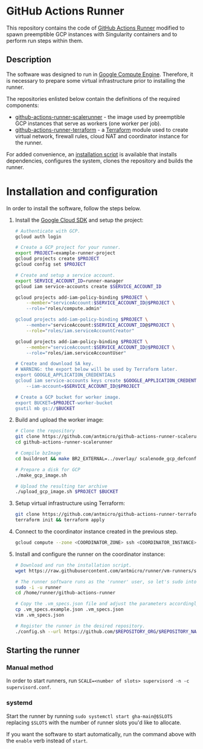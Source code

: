 # GitHub Actions Runner

This repository contains the code of [GitHub Actions Runner](https://github.com/actions/runner.git) modified to spawn preemptible GCP instances with Singularity containers and to perform run steps within them.

## Description

The software was designed to run in [Google Compute Engine](https://cloud.google.com/compute).
Therefore, it is necessary to prepare some virtual infrastructure prior to installing the runner.

The repositories enlisted below contain the definitions of the required components:

* [github-actions-runner-scalerunner](https://github.com/antmicro/github-actions-runner-scalerunner) - the image used by preemptible GCP instances that serve as workers (one worker per job).
* [github-actions-runner-terraform](https://github.com/antmicro/github-actions-runner-terraform) - a [Terraform](https://www.terraform.io/) module used to create virtual network, firewall rules, cloud NAT and coordinator instance for the runner.

For added convenience, an [installation script](https://raw.githubusercontent.com/antmicro/runner/vm-runners/scripts/install.sh) is available that installs dependencies, configures the system, clones the repository and builds the runner.

# Installation and configuration

In order to install the software, follow the steps below.

1. Install the [Google Cloud SDK](https://cloud.google.com/sdk/docs/install#deb) and setup the project:
    ```bash
    # Authenticate with GCP.
    gcloud auth login
    
    # Create a GCP project for your runner.
    export PROJECT=example-runner-project
    gcloud projects create $PROJECT
    gcloud config set $PROJECT
    
    # Create and setup a service account.
    export SERVICE_ACCOUNT_ID=runner-manager
    gcloud iam service-accounts create $SERVICE_ACCOUNT_ID
    
    gcloud projects add-iam-policy-binding $PROJECT \
        --member="serviceAccount:$SERVICE_ACCOUNT_ID@$PROJECT \
        --role="roles/compute.admin"
    
    gcloud projects add-iam-policy-binding $PROJECT \
        --member="serviceAccount:$SERVICE_ACCOUNT_ID@$PROJECT \
        --role="roles/iam.serviceAccountCreator"
    
    gcloud projects add-iam-policy-binding $PROJECT \
        --member="serviceAccount:$SERVICE_ACCOUNT_ID@$PROJECT \
        --role="roles/iam.serviceAccountUser"

    # Create and download SA key.
    # WARNING: the export below will be used by Terraform later.
    export GOOGLE_APPLICATION_CREDENTIALS
    gcloud iam service-accounts keys create $GOOGLE_APPLICATION_CREDENTIALS \
        --iam-account=$SERVICE_ACCOUNT_ID@$PROJECT

    # Create a GCP bucket for worker image.
    export BUCKET=$PROJECT-worker-bucket
    gsutil mb gs://$BUCKET
    ```
1. Build and upload the worker image:
    ```bash
    # Clone the repository
    git clone https://github.com/antmicro/github-actions-runner-scalerunner.git
    cd github-actions-runner-scalerunner
    
    # Compile bzImage
    cd buildroot && make BR2_EXTERNAL=../overlay/ scalenode_gcp_defconfig && make
    
    # Prepare a disk for GCP
    ./make_gcp_image.sh
    
    # Upload the resulting tar archive
    ./upload_gcp_image.sh $PROJECT $BUCKET
    ```
1. Setup virtual infrastructure using Terraform:
    ```bash
    git clone https://github.com/antmicro/github-actions-runner-terraform.git
    terraform init && terraform apply
    ```
1. Connect to the coordinator instance created in the previous step.
    ```bash
    gcloud compute --zone <COORDINATOR_ZONE> ssh <COORDINATOR_INSTANCE>
    ```
1. Install and configure the runner on the coordinator instance:
    ```bash
    # Download and run the installation script.
    wget https://raw.githubusercontent.com/antmicro/runner/vm-runners/scripts/install.sh | bash
    
    # The runner software runs as the 'runner' user, so let's sudo into it.
    sudo -i -u runner
    cd /home/runner/github-actions-runner
    
    # Copy the .vm_specs.json file and adjust the parameters accordingly.
    cp .vm_specs.example.json .vm_specs.json
    vim .vm_specs.json
    
    # Register the runner in the desired repository.
    ./config.sh --url https://github.com/$REPOSITORY_ORG/$REPOSITORY_NAME --token $TOKEN --num $SLOTS
    ```

## Starting the runner

### Manual method

In order to start runners, run `SCALE=<number of slots> supervisord -n -c supervisord.conf`.

### systemd

Start the runner by running `sudo systemctl start gha-main@$SLOTS` replacing `$SLOTS` with the number of runner slots you'd like to allocate.

If you want the software to start automatically, run the command above with the `enable` verb instead of `start`.
